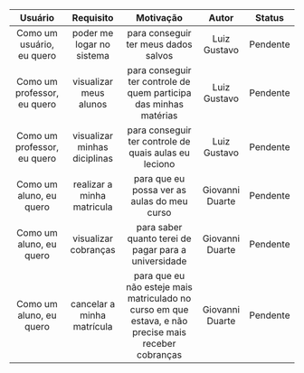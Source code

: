 | Usuário      | Requisito | Motivação     |Autor     |Status     |
| :----:        |    :----:   |          :----: |           :----: |            :----: |
| Como um usuário, eu quero | poder me logar no sistema | para conseguir ter meus dados salvos | Luiz Gustavo | Pendente |
| Como um professor, eu quero | visualizar meus alunos | para conseguir ter controle de quem participa das minhas matérias  | Luiz Gustavo | Pendente |
| Como um professor, eu quero | visualizar minhas diciplinas | para conseguir ter controle de quais aulas eu leciono | Luiz Gustavo | Pendente |
| Como um aluno, eu quero | realizar a minha matricula | para que eu possa ver as aulas do meu curso | Giovanni Duarte | Pendente |
| Como um aluno, eu quero | visualizar cobranças | para saber quanto terei de pagar para a universidade | Giovanni Duarte | Pendente |
| Como um aluno, eu quero | cancelar a minha matrícula | para que eu não esteje mais matriculado no curso em que estava, e não precise mais receber cobranças | Giovanni Duarte | Pendente |
